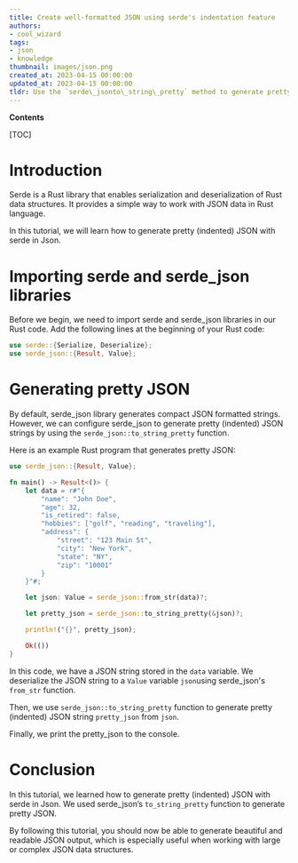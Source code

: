 ```yaml
---
title: Create well-formatted JSON using serde's indentation feature
authors:
- cool_wizard
tags:
- json
- knowledge
thumbnail: images/json.png
created_at: 2023-04-15 00:00:00
updated_at: 2023-04-15 00:00:00
tldr: Use the `serde\_jsonto\_string\_pretty` method to generate pretty JSON with indentation using serde in Rust.
---
```


**Contents**

[TOC]

# Introduction

Serde is a Rust library that enables serialization and deserialization of Rust data structures. It provides a simple way to work with JSON data in Rust language. 

In this tutorial, we will learn how to generate pretty (indented) JSON with serde in Json.

# Importing serde and serde_json libraries

Before we begin, we need to import serde and serde_json libraries in our Rust code. Add the following lines at the beginning of your Rust code:

```rust
use serde::{Serialize, Deserialize};
use serde_json::{Result, Value};
```
 
# Generating pretty JSON

By default, serde_json library generates compact JSON formatted strings. However, we can configure serde_json to generate pretty (indented) JSON strings by using the `serde_json::to_string_pretty` function. 

Here is an example Rust program that generates pretty JSON:

```rust
use serde_json::{Result, Value};

fn main() -> Result<()> {
    let data = r#"{
        "name": "John Doe",
        "age": 32,
        "is_retired": false,
        "hobbies": ["golf", "reading", "traveling"],
        "address": {
            "street": "123 Main St",
            "city": "New York",
            "state": "NY",
            "zip": "10001"
        }
    }"#;

    let json: Value = serde_json::from_str(data)?;

    let pretty_json = serde_json::to_string_pretty(&json)?;

    println!("{}", pretty_json);

    Ok(())
}
```

In this code, we have a JSON string stored in the `data` variable. We deserialize the JSON string to a `Value` variable `json`using serde_json's `from_str` function.

Then, we use `serde_json::to_string_pretty` function to generate pretty (indented) JSON string `pretty_json` from `json`.

Finally, we print the pretty_json to the console.

# Conclusion

In this tutorial, we learned how to generate pretty (indented) JSON with serde in Json. We used serde_json’s `to_string_pretty` function to generate pretty JSON. 

By following this tutorial, you should now be able to generate beautiful and readable JSON output, which is especially useful when working with large or complex JSON data structures.
